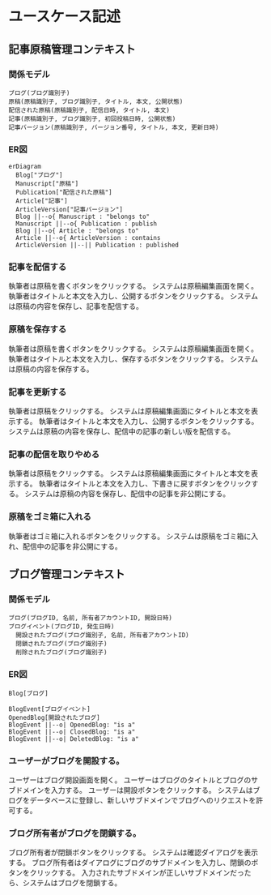 # ユースケース記述

## 記事原稿管理コンテキスト

### 関係モデル

```
ブログ(ブログ識別子)
原稿(原稿識別子, ブログ識別子, タイトル, 本文, 公開状態)
配信された原稿(原稿識別子, 配信日時, タイトル, 本文)
記事(原稿識別子, ブログ識別子, 初回投稿日時, 公開状態)
記事バージョン(原稿識別子, バージョン番号, タイトル, 本文, 更新日時)
```

### ER図

```mermaid
erDiagram
  Blog["ブログ"]
  Manuscript["原稿"]
  Publication["配信された原稿"]
  Article["記事"]
  ArticleVersion["記事バージョン"]
  Blog ||--o{ Manuscript : "belongs to"
  Manuscript ||--o{ Publication : publish
  Blog ||--o{ Article : "belongs to"
  Article ||--o{ ArticleVersion : contains
  ArticleVersion ||--|| Publication : published 
```

### 記事を配信する

執筆者は原稿を書くボタンをクリックする。
システムは原稿編集画面を開く。
執筆者はタイトルと本文を入力し、公開するボタンをクリックする。
システムは原稿の内容を保存し、記事を配信する。

### 原稿を保存する

執筆者は原稿を書くボタンをクリックする。
システムは原稿編集画面を開く。
執筆者はタイトルと本文を入力し、保存するボタンをクリックする。
システムは原稿の内容を保存する。

### 記事を更新する

執筆者は原稿をクリックする。
システムは原稿編集画面にタイトルと本文を表示する。
執筆者はタイトルと本文を入力し、公開するボタンをクリックする。
システムは原稿の内容を保存し、配信中の記事の新しい版を配信する。

### 記事の配信を取りやめる

執筆者は原稿をクリックする。
システムは原稿編集画面にタイトルと本文を表示する。
執筆者はタイトルと本文を入力し、下書きに戻すボタンをクリックする。
システムは原稿の内容を保存し、配信中の記事を非公開にする。

### 原稿をゴミ箱に入れる

執筆者はゴミ箱に入れるボタンをクリックする。
システムは原稿をゴミ箱に入れ、配信中の記事を非公開にする。

## ブログ管理コンテキスト

### 関係モデル

```
ブログ(ブログID, 名前, 所有者アカウントID, 開設日時)
ブログイベント(ブログID, 発生日時)
  開設されたブログ(ブログ識別子, 名前, 所有者アカウントID)
  閉鎖されたブログ(ブログ識別子)
  削除されたブログ(ブログ識別子)
```

### ER図

```mermaid
Blog[ブログ]

BlogEvent[ブログイベント]
OpenedBlog[開設されたブログ]
BlogEvent ||--o| OpenedBlog: "is a"
BlogEvent ||--o| ClosedBlog: "is a"
BlogEvent ||--o| DeletedBlog: "is a"
```

### ユーザーがブログを開設する。

ユーザーはブログ開設画面を開く。
ユーザーはブログのタイトルとブログのサブドメインを入力する。
ユーザーは開設ボタンをクリックする。
システムはブログをデータベースに登録し、新しいサブドメインでブログへのリクエストを許可する。

### ブログ所有者がブログを閉鎖する。

ブログ所有者が閉鎖ボタンをクリックする。
システムは確認ダイアログを表示する。
ブログ所有者はダイアログにブログのサブドメインを入力し、閉鎖のボタンをクリックする。
入力されたサブドメインが正しいサブドメインだったら、システムはブログを閉鎖する。
